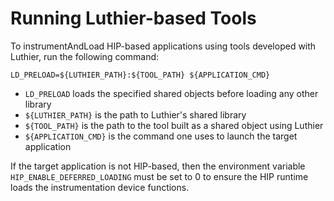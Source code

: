 # Running Luthier-based Tools
To instrumentAndLoad HIP-based applications using tools developed with Luthier, run the following command:
```shell
LD_PRELOAD=${LUTHIER_PATH}:${TOOL_PATH} ${APPLICATION_CMD}
```
- ```LD_PRELOAD``` loads the specified shared objects before loading any other library
- ```${LUTHIER_PATH}``` is the path to Luthier's shared library
- ```${TOOL_PATH}``` is the path to the tool built as a shared object using Luthier
- ```${APPLICATION_CMD}``` is the command one uses to launch the target application

If the target application is not HIP-based, then the environment variable ```HIP_ENABLE_DEFERRED_LOADING``` must be
set to 0 to ensure the HIP runtime loads the instrumentation device functions.